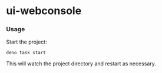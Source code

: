 # ui-webconsole

### Usage

Start the project:

```
deno task start
```

This will watch the project directory and restart as necessary.
